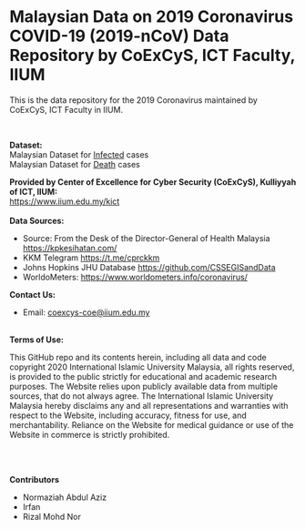 
# Malaysian Data on 2019 Coronavirus COVID-19 (2019-nCoV) Data Repository by CoExCyS, ICT Faculty, IIUM


This is the data repository for the 2019 Coronavirus maintained by CoExCyS, ICT Faculty in IIUM.

<br>

<b>Dataset:</b><br>
Malaysian Dataset for [Infected](Infected%20cases%20Covid19-MY.csv) cases <br>
Malaysian Dataset for [Death](Death%20cases%20Covid19-MY.csv) cases <br>


<b>Provided by Center of Excellence for Cyber Security (CoExCyS), Kulliyyah of ICT, IIUM:</b><br>
https://www.iium.edu.my/kict
<br><br>
<b>Data Sources:</b><br>
* Source: From the Desk of the Director-General of Health Malaysia https://kpkesihatan.com/
* KKM Telegram https://t.me/cprckkm
* Johns Hopkins JHU Database https://github.com/CSSEGISandData
* WorldoMeters: https://www.worldometers.info/coronavirus/


<b>Contact Us: </b><br>
* Email: coexcys-coe@iium.edu.my
<br><br>

<b>Terms of Use:</b><br>

This GitHub repo and its contents herein, including all data and code copyright 2020 International Islamic University Malaysia, all rights reserved, is provided to the public strictly for educational and academic research purposes.  The Website relies upon publicly available data from multiple sources, that do not always agree. The International Islamic University Malaysia hereby disclaims any and all representations and warranties with respect to the Website, including accuracy, fitness for use, and merchantability.  Reliance on the Website for medical guidance or use of the Website in commerce is strictly prohibited.

<br><br>

<b>Contributors</b>
* Normaziah Abdul Aziz
* Irfan
* Rizal Mohd Nor
